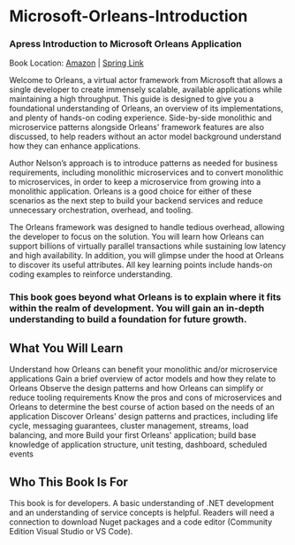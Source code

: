 # Microsoft-Orleans-Introduction

### Apress Introduction to Microsoft Orleans Application

Book Location: [Amazon](<[linkurl](https://smile.amazon.com/Introducing-Microsoft-Orleans-Implementing-Cloud-Native/dp/148428013X/?_encoding=UTF8&pd_rd_w=yqf4H&content-id=amzn1.sym.bbb6bbd8-d236-47cb-b42f-734cb0cacc1f&pf_rd_p=bbb6bbd8-d236-47cb-b42f-734cb0cacc1f&pf_rd_r=2RX4T1X4N7KJBF5GRRBP&pd_rd_wg=hqd2O&pd_rd_r=603703a9-b1d2-4518-a028-e92fabfa733e&ref_=pd_gw_ci_mcx_mi)>) | [Spring Link](<[linkurl](https://link.springer.com/book/10.1007/978-1-4842-8014-0?sap-outbound-id=97740A0BE40E549A28B990CB5DF363FAABC7BB12)>)

Welcome to Orleans, a virtual actor framework from Microsoft that allows a single developer to create immensely scalable, available applications while maintaining a high throughput. This guide is designed to give you a foundational understanding of Orleans, an overview of its implementations, and plenty of hands-on coding experience. Side-by-side monolithic and microservice patterns alongside Orleans' framework features are also discussed, to help readers without an actor model background understand how they can enhance applications.

Author Nelson’s approach is to introduce patterns as needed for business requirements, including monolithic microservices and to convert monolithic to microservices, in order to keep a microservice from growing into a monolithic application. Orleans is a good choice for either of these scenarios as the next step to build your backend services and reduce unnecessary orchestration, overhead, and tooling.

The Orleans framework was designed to handle tedious overhead, allowing the developer to focus on the solution. You will learn how Orleans can support billions of virtually parallel transactions while sustaining low latency and high availability. In addition, you will glimpse under the hood at Orleans to discover its useful attributes. All key learning points include hands-on coding examples to reinforce understanding.

### This book goes beyond what Orleans is to explain where it fits within the realm of development. You will gain an in-depth understanding to build a foundation for future growth.

## What You Will Learn

Understand how Orleans can benefit your monolithic and/or microservice applications
Gain a brief overview of actor models and how they relate to Orleans
Observe the design patterns and how Orleans can simplify or reduce tooling requirements
Know the pros and cons of microservices and Orleans to determine the best course of action based on the needs of an application
Discover Orleans' design patterns and practices, including life cycle, messaging guarantees, cluster management, streams, load balancing, and more
Build your first Orleans' application; build base knowledge of application structure, unit testing, dashboard, scheduled events

## Who This Book Is For

This book is for developers. A basic understanding of .NET development and an understanding of service concepts is helpful. Readers will need a connection to download Nuget packages and a code editor (Community Edition Visual Studio or VS Code).
